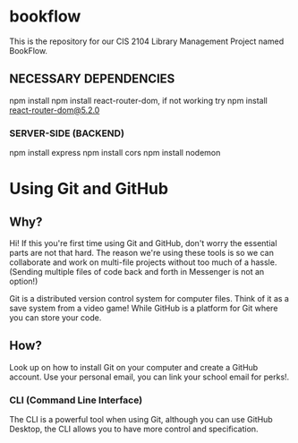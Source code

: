 # bookflow
This is the repository for our CIS 2104 Library Management Project named BookFlow.

## NECESSARY DEPENDENCIES

npm install
npm install react-router-dom, if not working try npm install react-router-dom@5.2.0

### SERVER-SIDE (BACKEND)
npm install express
npm install cors
npm install nodemon

# Using Git and GitHub

## Why?
Hi! If this you're first time using Git and GitHub, don't worry the essential parts are not that hard.
The reason we're using these tools is so we can collaborate and work on multi-file projects without too much of a hassle.
(Sending multiple files of code back and forth in Messenger is not an option!)

Git is a distributed version control system for computer files. Think of it as a save system from a video game! 
While GitHub is a platform for Git where you can store your code.

## How?
Look up on how to install Git on your computer and create a GitHub account. Use your personal email, you can link your school email for perks!.

### CLI (Command Line Interface)
The CLI is a powerful tool when using Git, although you can use GitHub Desktop, the CLI allows you to have more control and specification.
